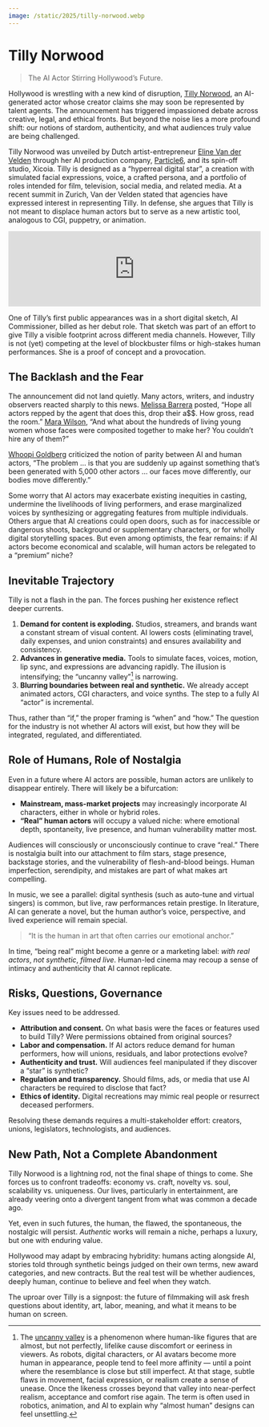 ```yaml
---
image: /static/2025/tilly-norwood.webp
---
```


# Tilly Norwood

> The AI Actor Stirring Hollywood’s Future.

Hollywood is wrestling with a new kind of disruption, [Tilly Norwood](https://en.wikipedia.org/wiki/Tilly_Norwood), an AI-generated actor whose creator claims she may soon be represented by talent agents. The announcement has triggered impassioned debate across creative, legal, and ethical fronts. But beyond the noise lies a more profound shift: our notions of stardom, authenticity, and what audiences truly value are being challenged.

Tilly Norwood was unveiled by Dutch artist-entrepreneur [Eline Van der Velden](https://www.linkedin.com/in/eline-van-der-velden-2ab8285a/) through her AI production company, [Particle6](https://www.particle6.com), and its spin-off studio, Xicoia. Tilly is designed as a “hyperreal digital star”, a creation with simulated facial expressions, voice, a crafted persona, and a portfolio of roles intended for film, television, social media, and related media. At a recent summit in Zurich, Van der Velden stated that agencies have expressed interest in representing Tilly. In defense, she argues that Tilly is not meant to displace human actors but to serve as a new artistic tool, analogous to CGI, puppetry, or animation.

<iframe width="100%" height="auto" src="https://www.youtube.com/embed/3sVO_j4czYs?si=zKe_Nfwz9WM9r6a5" title="AI Commissioner introduces Tilly Norwood" frameborder="0" allow="accelerometer; autoplay; clipboard-write; encrypted-media; gyroscope; picture-in-picture; web-share" referrerpolicy="strict-origin-when-cross-origin" allowfullscreen></iframe>

One of Tilly’s first public appearances was in a short digital sketch, AI Commissioner, billed as her debut role. That sketch was part of an effort to give Tilly a visible footprint across different media channels. However, Tilly is not (yet) competing at the level of blockbuster films or high-stakes human performances. She is a proof of concept and a provocation.

## The Backlash and the Fear

The announcement did not land quietly. Many actors, writers, and industry observers reacted sharply to this news. [Melissa Barrera](https://www.imdb.com/name/nm4574440/) posted, “Hope all actors repped by the agent that does this, drop their a$$. How gross, read the room.” [Mara Wilson](https://www.imdb.com/name/nm0933798/), “And what about the hundreds of living young women whose faces were composited together to make her? You couldn’t hire any of them?”

[Whoopi Goldberg](https://www.imdb.com/name/nm0000155/) criticized the notion of parity between AI and human actors, “The problem … is that you are suddenly up against something that’s been generated with 5,000 other actors … our faces move differently, our bodies move differently.”

Some worry that AI actors may exacerbate existing inequities in casting, undermine the livelihoods of living performers, and erase marginalized voices by synthesizing or aggregating features from multiple individuals. Others argue that AI creations could open doors, such as for inaccessible or dangerous shoots, background or supplementary characters, or for wholly digital storytelling spaces. But even among optimists, the fear remains: if AI actors become economical and scalable, will human actors be relegated to a “premium” niche?

## Inevitable Trajectory

Tilly is not a flash in the pan. The forces pushing her existence reflect deeper currents.

1. **Demand for content is exploding.** Studios, streamers, and brands want a constant stream of visual content. AI lowers costs (eliminating travel, daily expenses, and union constraints) and ensures availability and consistency.  
2. **Advances in generative media.** Tools to simulate faces, voices, motion, lip sync, and expressions are advancing rapidly. The illusion is intensifying; the “uncanny valley”[^UncannyValley] is narrowing.  
3. **Blurring boundaries between real and synthetic.** We already accept animated actors, CGI characters, and voice synths. The step to a fully AI “actor” is incremental.

Thus, rather than “if,” the proper framing is “when” and “how.” The question for the industry is not whether AI actors will exist, but how they will be integrated, regulated, and differentiated.

## Role of Humans, Role of Nostalgia

Even in a future where AI actors are possible, human actors are unlikely to disappear entirely. There will likely be a bifurcation:

- **Mainstream, mass-market projects** may increasingly incorporate AI characters, either in whole or hybrid roles.  
- **“Real” human actors** will occupy a valued niche: where emotional depth, spontaneity, live presence, and human vulnerability matter most.

Audiences will consciously or unconsciously continue to crave “real.” There is nostalgia built into our attachment to film stars, stage presence, backstage stories, and the vulnerability of flesh-and-blood beings. Human imperfection, serendipity, and mistakes are part of what makes art compelling.

In music, we see a parallel: digital synthesis (such as auto-tune and virtual singers) is common, but live, raw performances retain prestige. In literature, AI can generate a novel, but the human author’s voice, perspective, and lived experience will remain special.

> “It is the human in art that often carries our emotional anchor.”

In time, “being real” might become a genre or a marketing label: *with real actors*, *not synthetic*, *filmed live*. Human-led cinema may recoup a sense of intimacy and authenticity that AI cannot replicate.

## Risks, Questions, Governance

Key issues need to be addressed.

- **Attribution and consent.** On what basis were the faces or features used to build Tilly? Were permissions obtained from original sources?  
- **Labor and compensation.** If AI actors reduce demand for human performers, how will unions, residuals, and labor protections evolve?  
- **Authenticity and trust.** Will audiences feel manipulated if they discover a “star” is synthetic?  
- **Regulation and transparency.** Should films, ads, or media that use AI characters be required to disclose that fact?  
- **Ethics of identity.** Digital recreations may mimic real people or resurrect deceased performers.

Resolving these demands requires a multi-stakeholder effort: creators, unions, legislators, technologists, and audiences.

## New Path, Not a Complete Abandonment

Tilly Norwood is a lightning rod, not the final shape of things to come. She forces us to confront tradeoffs: economy vs. craft, novelty vs. soul, scalability vs. uniqueness. Our lives, particularly in entertainment, are already veering onto a divergent tangent from what was common a decade ago.

Yet, even in such futures, the human, the flawed, the spontaneous, the nostalgic will persist. *Authentic* works will remain a niche, perhaps a luxury, but one with enduring value.

Hollywood may adapt by embracing hybridity: humans acting alongside AI, stories told through synthetic beings judged on their own terms, new award categories, and new contracts. But the real test will be whether audiences, deeply human, continue to believe and feel when they watch.

The uproar over Tilly is a signpost: the future of filmmaking will ask fresh questions about identity, art, labor, meaning, and what it means to be human on screen.


[^UncannyValley]: The [uncanny valley](https://en.wikipedia.org/wiki/Uncanny_valley) is a phenomenon where human-like figures that are almost, but not perfectly, lifelike cause discomfort or eeriness in viewers. As robots, digital characters, or AI avatars become more human in appearance, people tend to feel more affinity — until a point where the resemblance is close but still imperfect. At that stage, subtle flaws in movement, facial expression, or realism create a sense of unease. Once the likeness crosses beyond that valley into near-perfect realism, acceptance and comfort rise again. The term is often used in robotics, animation, and AI to explain why “almost human” designs can feel unsettling.